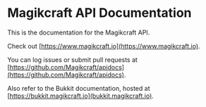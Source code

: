# Magikcraft API Documentation

This is the documentation for the Magikcraft API.

Check out [https://www.magikcraft.io](https://www.magikcraft.io).

You can log issues or submit pull requests at [https://github.com/Magikcraft/apidocs](https://github.com/Magikcraft/apidocs).

Also refer to the Bukkit documentation, hosted at [https://bukkit.magikcraft.io](bukkit.magikcraft.io).
